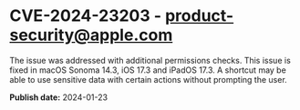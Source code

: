 # CVE-2024-23203 - product-security@apple.com

The issue was addressed with additional permissions checks. This issue is fixed in macOS Sonoma 14.3, iOS 17.3 and iPadOS 17.3. A shortcut may be able to use sensitive data with certain actions without prompting the user.

**Publish date:** 2024-01-23
